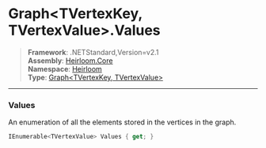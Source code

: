 # Graph\<TVertexKey, TVertexValue>.Values

> **Framework**: .NETStandard,Version=v2.1  
> **Assembly**: [Heirloom.Core][0]  
> **Namespace**: [Heirloom][0]  
> **Type**: [Graph\<TVertexKey, TVertexValue>][1]  

--------------------------------------------------------------------------------

### Values

An enumeration of all the elements stored in the vertices in the graph.

```cs
IEnumerable<TVertexValue> Values { get; }
```

[0]: ../Heirloom.Core.md
[1]: Heirloom.Graph[TVertexKey,TVertexValue].md
